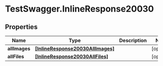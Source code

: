 # TestSwagger.InlineResponse20030

## Properties

Name | Type | Description | Notes
------------ | ------------- | ------------- | -------------
**allImages** | [**[InlineResponse20030AllImages]**](InlineResponse20030AllImages.md) |  | [optional] 
**allFiles** | [**[InlineResponse20030AllFiles]**](InlineResponse20030AllFiles.md) |  | [optional] 


